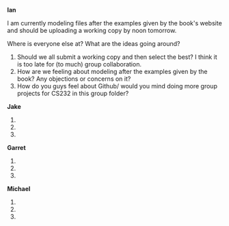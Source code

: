 **Ian**

I am currently modeling files after the examples given by the book's website and should be uploading a working copy by noon tomorrow.


Where is everyone else at? What are the ideas going around?
1. Should we all submit a working copy and then select the best? I think it is too late for (to much) group collaboration.
2. How are we feeling about modeling after the examples given by the book? Any objections or concerns on it?
3. How do you guys feel about Github/ would you mind doing more group projects for CS232 in this group folder?


**Jake**

1.
2.
3.

**Garret**

1.
2.
3.

**Michael**

1.
2.
3.
